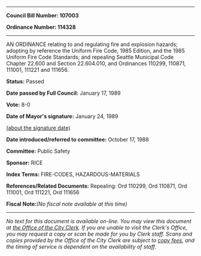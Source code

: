 

********

**Council Bill Number: 107003**
   
**Ordinance Number: 114328**
********

 AN ORDINANCE relating to and regulating fire and explosion hazards; adopting by reference the Uniform Fire Code, 1985 Edition, and the 1985 Uniform Fire Code Standards; and repealing Seattle Municipal Code Chapter 22.600 and Section 22.604.010, and Ordinances 110299, 110871, 111001, 111221 and 111656.

**Status:** Passed
   
**Date passed by Full Council:** January 17, 1989
   
**Vote:** 8-0
   
**Date of Mayor's signature:** January 24, 1989
   
[(about the signature date)](/~public/approvaldate.htm)
   
   
   
**Date introduced/referred to committee:** October 17, 1988
   
**Committee:** Public Safety
   
**Sponsor:** RICE
   
   
**Index Terms:** FIRE-CODES, HAZARDOUS-MATERIALS

**References/Related Documents:** Repealing: Ord 110299, Ord 110871, Ord 111001, Ord 111221, Ord 111656

**Fiscal Note:**_(No fiscal note available at this time)_
********

_No text for this document is available on-line. You may view this document at [the Office of the City Clerk](http://www.seattle.gov/leg/clerk/contactUs.htm). If you are unable to visit the Clerk's Office, you may request a copy or scan be made for you by Clerk staff. Scans and copies provided by the Office of the City Clerk are subject to [copy fees](http://clerk.seattle.gov/~public/clerkfees.htm), and the timing of service is dependent on the availability of staff._

